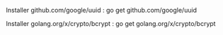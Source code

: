Installer github.com/google/uuid : go get github.com/google/uuid

Installer golang.org/x/crypto/bcrypt : go get golang.org/x/crypto/bcrypt